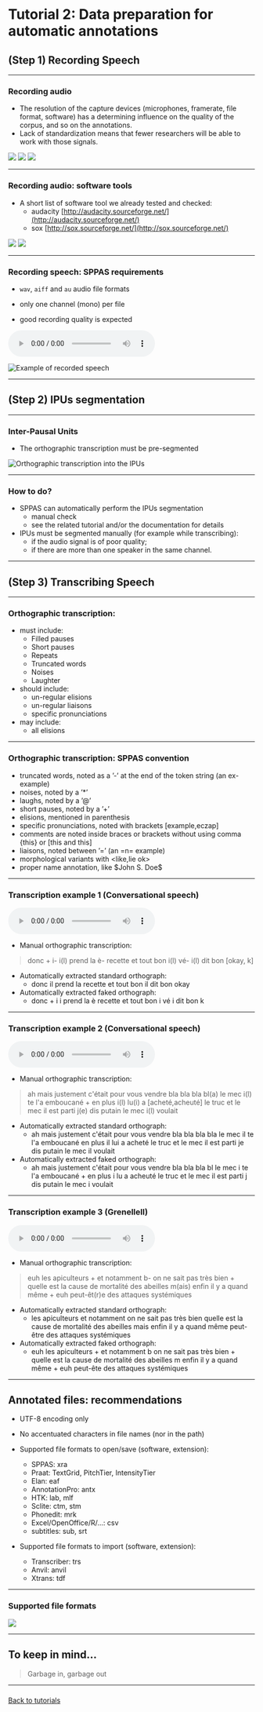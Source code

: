 # Tutorial 2: Data preparation for automatic annotations

## (Step 1) Recording Speech

-----------------

### Recording audio 

* The resolution of the capture devices (microphones, framerate, file format, software)
has a determining influence on the quality of the corpus, and so on the annotations.
* Lack of standardization means that fewer researchers will be able to work with those signals.

![](./etc/images/no_phone.jpg) ![](./etc/images/H4N.jpg) ![](./etc/images/H4N_video.jpg)


-----------------

### Recording audio: software tools

* A short list of software tool we already tested and checked:
    - audacity [http://audacity.sourceforge.net/](http://audacity.sourceforge.net/)
    - sox [http://sox.sourceforge.net/](http://sox.sourceforge.net/)

![](./etc/images/logo_audacity.jpg)
![](./etc/images/logo_sox.png)

-----------------

### Recording speech: SPPAS requirements

* `wav`, `aiff` and `au` audio file formats 

* only one channel (mono) per file

* good recording quality is expected

![](./etc/media/ENG_M15_ENG_T02.wav)

![Example of recorded speech](./etc/screenshots/signal.png)

-----------------

## (Step 2) IPUs segmentation

-----------------

### Inter-Pausal Units

* The orthographic transcription must be pre-segmented

![Orthographic transcription into the IPUs](./etc/screenshots/ipu-seg-result2.png)

-----------------

### How to do?

* SPPAS can automatically perform the IPUs segmentation
    - manual check
    - see the related tutorial and/or the documentation for details
* IPUs must be segmented manually (for example while transcribing):
    - if the audio signal is of poor quality;
    - if there are more than one speaker in the same channel.

-----------------

## (Step 3) Transcribing Speech

-----------------

### Orthographic transcription:

*  must include:
    - Filled pauses
    - Short pauses
    - Repeats
    - Truncated words
    - Noises
    - Laughter
*  should include:
    - un-regular elisions
    - un-regular liaisons
    - specific pronunciations
*  may include:
    - all elisions

-----------------

### Orthographic transcription: SPPAS convention

* truncated words, noted as a ’-’ at the end of the token string (an ex- example)
* noises, noted by a ’*’
* laughs, noted by a ’@’
* short pauses, noted by a ’+’
* elisions, mentioned in parenthesis
* specific pronunciations, noted with brackets [example,eczap]
* comments are noted inside braces or brackets without using comma {this} or [this and this]
* liaisons, noted between ’=’ (an =n= example)
* morphological variants with \<like,lie ok\>
* proper name annotation, like \$John S. Doe\$

-----------------

### Transcription example 1 (Conversational speech)

![](./media/AG_track_0529.wav)

* Manual orthographic transcription:

> donc + i- i(l) prend la è- recette et tout bon i(l) vé- i(l) dit bon [okay, k]

* Automatically extracted standard orthograph: 
    - donc il prend la recette et tout bon il dit bon okay
* Automatically extracted faked orthograph:
    - donc + i i prend la è recette et tout bon i vé i dit bon k

-----------------

### Transcription example 2 (Conversational speech)

![](./media/AP_track_0968.wav)

* Manual orthographic transcription:

> ah mais justement c'était pour vous vendre bla bla bla bl(a) le mec i(l) te l'a 
emboucané + en plus i(l) lu(i) a [acheté,acheuté] le truc et le mec il est parti 
j(e) dis putain le mec i(l) voulait

* Automatically extracted standard orthograph: 
    - ah mais justement c'était pour vous vendre bla bla bla bla le mec il te l'a 
emboucané en plus il lui a acheté le truc et le mec il est parti je dis putain 
le mec il voulait
* Automatically extracted faked orthograph:
    - ah mais justement c'était pour vous vendre bla bla bla bl le mec i te l'a 
emboucané + en plus i lu a acheuté le truc et le mec il est parti 
j dis putain le mec i voulait

-----------------

### Transcription example 3 (GrenelleII)

![](./media/grenelleII-systemiques.wav)

* Manual orthographic transcription:

> euh les apiculteurs + et notamment b- on ne sait pas très bien + quelle est 
la cause de mortalité des abeilles m(ais) enfin il y a quand même + euh peut-êt(r)e 
des attaques systémiques

* Automatically extracted standard orthograph: 
    - les apiculteurs et notamment on ne sait pas très bien quelle est la cause de 
mortalité des abeilles mais enfin il y a quand même peut-être des attaques systémiques
* Automatically extracted faked orthograph:
    - euh les apiculteurs + et notamment b on ne sait pas très bien + quelle est 
la cause de mortalité des abeilles m enfin il y a quand même + euh peut-ête 
des attaques systémiques

-----------------

## Annotated files: recommendations

* UTF-8 encoding only
* No accentuated characters in file names (nor in the path)
* Supported file formats to open/save (software, extension):

    - SPPAS: xra
    - Praat: TextGrid, PitchTier, IntensityTier
    - Elan: eaf
    - AnnotationPro: antx
    - HTK: lab, mlf
    - Sclite: ctm, stm
    - Phonedit: mrk
    - Excel/OpenOffice/R/...: csv
    - subtitles: sub, srt

* Supported file formats to import (software, extension):
    - Transcriber: trs
    - Anvil: anvil
    - Xtrans: tdf

----------------

### Supported file formats

![](./etc/figures/sppas-formats.png)


-----------------

## To keep in mind...

>Garbage in, garbage out

--------------

### 

[Back to tutorials](./tutorial.html)
